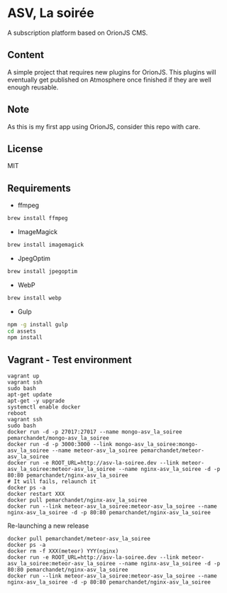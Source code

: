 # ASV, La soirée
A subscription platform based on OrionJS CMS.

## Content
A simple project that requires new plugins for OrionJS. This plugins will
eventually get published on Atmosphere once finished if they are well
enough reusable.

## Note
As this is my first app using OrionJS, consider this repo with care.

## License
MIT

## Requirements
* ffmpeg
```bash
brew install ffmpeg
```
* ImageMagick
```bash
brew install imagemagick
```
* JpegOptim
```bash
brew install jpegoptim
```
* WebP
```bash
brew install webp
```
* Gulp
```bash
npm -g install gulp
cd assets
npm install
```

## Vagrant - Test environment
```
vagrant up
vagrant ssh
sudo bash
apt-get update
apt-get -y upgrade
systemctl enable docker
reboot
vagrant ssh
sudo bash
docker run -d -p 27017:27017 --name mongo-asv_la_soiree pemarchandet/mongo-asv_la_soiree
docker run -d -p 3000:3000 --link mongo-asv_la_soiree:mongo-asv_la_soiree --name meteor-asv_la_soiree pemarchandet/meteor-asv_la_soiree
docker run -e ROOT_URL=http://asv-la-soiree.dev --link meteor-asv_la_soiree:meteor-asv_la_soiree --name nginx-asv_la_soiree -d -p 80:80 pemarchandet/nginx-asv_la_soiree
# It will fails, relaunch it
docker ps -a
docker restart XXX
docker pull pemarchandet/nginx-asv_la_soiree
docker run --link meteor-asv_la_soiree:meteor-asv_la_soiree --name nginx-asv_la_soiree -d -p 80:80 pemarchandet/nginx-asv_la_soiree
```

Re-launching a new release
```
docker pull pemarchandet/meteor-asv_la_soiree
docker ps -a
docker rm -f XXX(meteor) YYY(nginx)
docker run -e ROOT_URL=http://asv-la-soiree.dev --link meteor-asv_la_soiree:meteor-asv_la_soiree --name nginx-asv_la_soiree -d -p 80:80 pemarchandet/nginx-asv_la_soiree
docker run --link meteor-asv_la_soiree:meteor-asv_la_soiree --name nginx-asv_la_soiree -d -p 80:80 pemarchandet/nginx-asv_la_soiree
```
